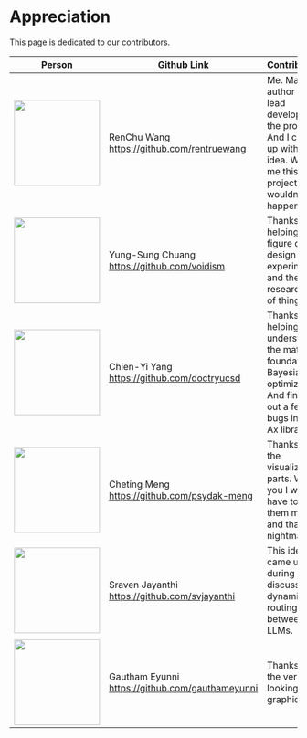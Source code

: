 # Appreciation

This page is dedicated to our contributors.

| Person                                                                       | Github Link                                          | Contributions                                                                                                                |
| ---------------------------------------------------------------------------- | ---------------------------------------------------- | ---------------------------------------------------------------------------------------------------------------------------- |
| <img src="https://avatars.githubusercontent.com/rentruewang" width="150"/>   | RenChu Wang <br>      https://github.com/rentruewang | Me. Main author and lead developer on the project. And I came up with the idea. Without me this project wouldn't happen.     |
| <img src="https://avatars.githubusercontent.com/voidism" width="150"/>       | Yung-Sung Chuang <br>     https://github.com/voidism | Thanks for helping me figure out the design of experiments and the LLM research side of things.                              |
| <img src="https://avatars.githubusercontent.com/doctryucsd" width="150"/>    | Chien-Yi Yang <br>     https://github.com/doctryucsd | Thanks for helping me understand the math foundation of Bayesian optimization. And finding out a few bugs in the Ax library. |
| <img src="https://avatars.githubusercontent.com/psydak-meng" width="150"/>   | Cheting Meng <br>     https://github.com/psydak-meng | Thanks for the visualization parts. Without you I would have to do them myself and that's a nightmare.                       |
| <img src="https://avatars.githubusercontent.com/svjayanthi" width="150"/>    | Sraven Jayanthi <br>   https://github.com/svjayanthi | This idea came up during our discussion on dynamically routing between LLMs.                                                  |
| <img src="https://avatars.githubusercontent.com/gauthameyunni" width="150"/> | Gautham Eyunni <br> https://github.com/gauthameyunni | Thanks for the very nice looking vector graphics logo.                                                                       |
